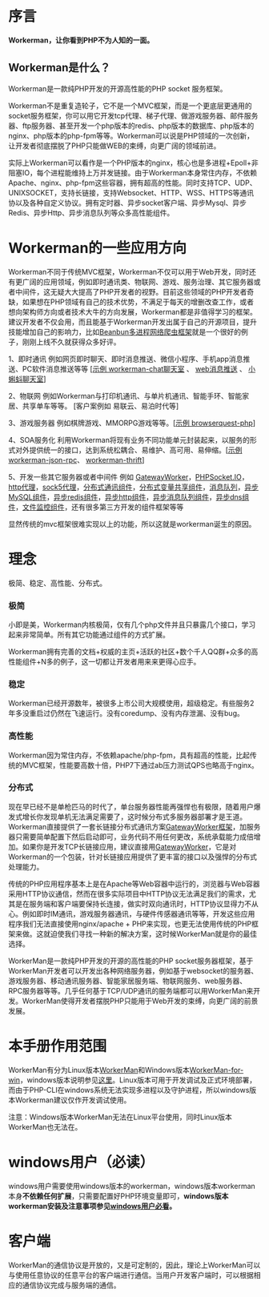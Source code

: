 # 序言

**Workerman，让你看到PHP不为人知的一面。**

## Workerman是什么？
Workerman是一款纯PHP开发的开源高性能的PHP socket 服务框架。

Workerman不是重复造轮子，它不是一个MVC框架，而是一个更底层更通用的socket服务框架，你可以用它开发tcp代理、梯子代理、做游戏服务器、邮件服务器、ftp服务器、甚至开发一个php版本的redis、php版本的数据库、php版本的nginx、php版本的php-fpm等等。Workerman可以说是PHP领域的一次创新，让开发者彻底摆脱了PHP只能做WEB的束缚，向更广阔的领域前进。

实际上Workerman可以看作是一个PHP版本的nginx，核心也是多进程+Epoll+非阻塞IO，每个进程能维持上万并发链接。由于Workerman本身常住内存，不依赖Apache、nginx、php-fpm这些容器，拥有超高的性能。同时支持TCP、UDP、UNIXSOCKET，支持长链接，支持Websocket、HTTP、WSS、HTTPS等通讯协以及各种自定义协议。拥有定时器、异步socket客户端、异步Mysql、异步Redis、异步Http、异步消息队列等众多高性能组件。

# Workerman的一些应用方向
Workerman不同于传统MVC框架，Workerman不仅可以用于Web开发，同时还有更广阔的应用领域，例如即时通讯类、物联网、游戏、服务治理、其它服务器或者中间件，这无疑大大提高了PHP开发者的视野。目前这些领域的PHP开发者奇缺，如果想在PHP领域有自己的技术优势，不满足于每天的增删改查工作，或者想向架构师方向或者技术大牛的方向发展，Workerman都是非值得学习的框架。建议开发者不仅会用，而且能基于Workerman开发出属于自己的开源项目，提升技能增加自己的影响力，比如[Beanbun多进程网络爬虫框架](https://github.com/kiddyuchina/Beanbun)就是一个很好的例子，刚刚上线不久就获得众多好评。

1、即时通讯
例如网页即时聊天、即时消息推送、微信小程序、手机app消息推送、PC软件消息推送等等
[[示例 workerman-chat聊天室](http://www.workerman.net/workerman-chat) 、 [web消息推送](http://www.workerman.net/web-sender) 、 [小蝌蚪聊天室](http://www.workerman.net/workerman-todpole)]

2、物联网
例如Workerman与打印机通讯、与单片机通讯、智能手环、智能家居、共享单车等等。
[客户案例如 易联云、易泊时代等]

3、游戏服务器
例如棋牌游戏、MMORPG游戏等等。[[示例 browserquest-php](http://www.workerman.net/browserquest)]

4、SOA服务化
利用Workerman将现有业务不同功能单元封装起来，以服务的形式对外提供统一的接口，达到系统松耦合、易维护、高可用、易伸缩。[[示例 workerman-json-rpc](http://www.workerman.net/workerman-jsonrpc)、 [workerman-thrift](http://www.workerman.net/workerman-thrift)]

5、开发一些其它服务器或者中间件
例如 [GatewayWorker](http://www.workerman.net/gatewaydoc/)，[PHPSocket.IO](http://www.workerman.net/phpsocket_io)，[http代理](https://github.com/walkor/php-http-proxy)，[sock5代理](https://github.com/walkor/php-socks5)，[分布式通讯组件](https://github.com/walkor/Channel)，[分布式变量共享组件](https://github.com/walkor/GlobalData)，[消息队列](https://github.com/walkor/workerman-queue)，[异步MySQL组件](http://www.kancloud.cn/walkor/workerman/315213)，[异步redis组件](http://www.kancloud.cn/walkor/workerman/315215)，[异步http组件](http://www.kancloud.cn/walkor/workerman/315217)，[异步消息队列组件](http://www.kancloud.cn/walkor/workerman/315219)，[异步dns组件](http://www.kancloud.cn/walkor/workerman/315930)，[文件监控组件](http://www.kancloud.cn/walkor/workerman/315203)，还有很多第三方开发的组件框架等等

显然传统的mvc框架很难实现以上的功能，所以这就是workerman诞生的原因。

# 理念
极简、稳定、高性能、分布式。

### **极简**
小即是美，Workerman内核极简，仅有几个php文件并且只暴露几个接口，学习起来非常简单。所有其它功能通过组件的方式扩展。

Workerman拥有完善的文档+权威的主页+活跃的社区+数个千人QQ群+众多的高性能组件+N多的例子，这一切都让开发者用来来更得心应手。

### **稳定**
Workerman已经开源数年，被很多上市公司大规模使用，超级稳定。有些服务2年多没重启过仍然在飞速运行。没有coredump、没有内存泄漏、没有bug。

### **高性能**
Workerman因为常住内存，不依赖apache/php-fpm，具有超高的性能，比起传统的MVC框架，性能要高数十倍，PHP7下通过ab压力测试QPS也略高于nginx。

### **分布式**
现在早已经不是单枪匹马的时代了，单台服务器性能再强悍也有极限，随着用户爆发式增长你发现单机无法满足需要了，这时候分布式多服务器部署才是王道。Workerman直接提供了一套长链接分布式通讯方案[GatewayWorker框架](http://www.workerman.net/gatewaydoc/)，加服务器只需要简单配置下然后启动即可，业务代码不用任何更改，系统承载能力成倍增加。如果你是开发TCP长链接应用，建议直接用[GatewayWorker](http://www.workerman.net/gatewaydoc/)，它是对Workerman的一个包装，针对长链接应用提供了更丰富的接口以及强悍的分布式处理能力。


传统的PHP应用程序基本上是在Apache等Web容器中运行的，浏览器与Web容器采用HTTP协议通信，然而在很多实际项目中HTTP协议无法满足我们的需求，尤其是在服务端和客户端要保持长连接，做实时双向通讯时，HTTP协议显得力不从心。例如即时IM通讯，游戏服务器通讯，与硬件传感器通讯等等，开发这些应用程序我们无法直接使用nginx/apache + PHP来实现，也更无法使用传统的PHP框架来做。这就迫使我们寻找一种新的解决方案，这时候WorkerMan就是你的最佳选择。

WorkerMan是一款纯PHP开发的开源的高性能的PHP socket服务器框架，基于WorkerMan开发者可以开发出各种网络服务器，例如基于websocket的服务器、游戏服务器、移动通讯服务器、智能家居服务端、物联网服务、web服务器、RPC服务器等等。几乎任何基于TCP/UDP通讯的服务端都可以用WorkerMan来开发。WorkerMan使得开发者摆脱PHP只能用于Web开发的束缚，向更广阔的前景发展。

# 本手册作用范围
WorkerMan有分为Linux版本[WorkerMan](https://github.com/walkor/workerman)和Windows版本[WorkerMan-for-win](https://github.com/walkor/workerman-for-win)，windows版本说明参见[这里](http://www.workerman.net/windows)。Linux版本可用于开发调试及正式环境部署，而由于PHP-CLI在windows系统无法实现多进程以及守护进程，所以windows版本Workerman建议仅作开发调试使用。

注意：Windows版本WorkerMan无法在Linux平台使用，同时Linux版本WorkerMan也无法在。

# windows用户（必读）

windows用户需要使用windows版本的workerman，windows版本workerman本身**不依赖任何扩展**，只需要配置好PHP环境变量即可，**windows版本workerman安装及注意事项参见[windows用户必看](http://www.workerman.net/windows)。**

# 客户端

WorkerMan的通信协议是开放的，又是可定制的，因此，理论上WorkerMan可以与使用任意协议的任意平台的客户端进行通信。当用户开发客户端时，可以根据相应的通信协议完成与服务端的通信。



